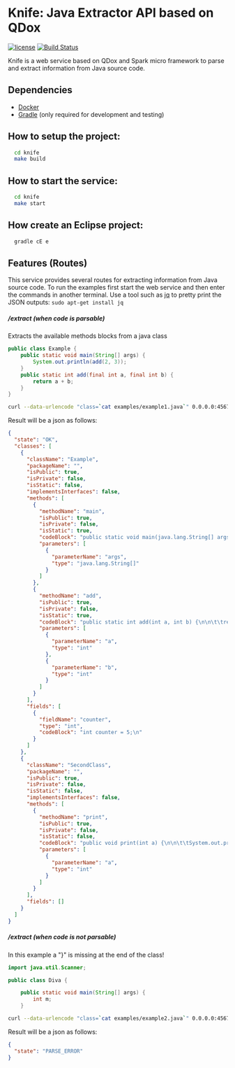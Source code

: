 # Knife: Java Extractor API based on QDox
[![license](http://img.shields.io/:license-apache-blue.svg)](https://github.com/pasmod/knife/blob/master/LICENSE)
[![Build Status](https://travis-ci.org/pasmod/knife.svg?branch=master)](https://travis-ci.org/pasmod/knife)

Knife is a web service based on QDox and Spark micro framework to parse and extract information from Java source code.

## Dependencies
- [Docker](https://www.docker.com/)
- [Gradle](https://gradle.org/) (only required for development and testing)

## How to setup the project:
``` bash
  cd knife
  make build
```

## How to start the service:
``` bash
  cd knife
  make start
```

## How create an Eclipse project:
``` bash
  gradle cE e
```

## Features (Routes)
This service provides several routes for extracting information from Java source code. To run the examples first start the web service and then enter the commands in another terminal. Use a tool such as [jq](https://stedolan.github.io/jq/) to pretty print the JSON outputs: ```sudo apt-get install jq``` 

##### /extract (when code is parsable)
Extracts the available methods blocks from a java class
``` java
public class Example {
	public static void main(String[] args) {
		System.out.println(add(2, 3));
	}
	public static int add(final int a, final int b) {
		return a + b;
	}
}
```
``` bash
curl --data-urlencode "class=`cat examples/example1.java`" 0.0.0.0:4567/extract | jq .
```
Result will be a json as follows:
```json
{
  "state": "OK",
  "classes": [
    {
      "className": "Example",
      "packageName": "",
      "isPublic": true,
      "isPrivate": false,
      "isStatic": false,
      "implementsInterfaces": false,
      "methods": [
        {
          "methodName": "main",
          "isPublic": true,
          "isPrivate": false,
          "isStatic": true,
          "codeBlock": "public static void main(java.lang.String[] args) {\n\n\t\tSystem.out.println(add(2, 3));\n\t}\n",
          "parameters": [
            {
              "parameterName": "args",
              "type": "java.lang.String[]"
            }
          ]
        },
        {
          "methodName": "add",
          "isPublic": true,
          "isPrivate": false,
          "isStatic": true,
          "codeBlock": "public static int add(int a, int b) {\n\n\t\treturn a + b;\n\t}\n",
          "parameters": [
            {
              "parameterName": "a",
              "type": "int"
            },
            {
              "parameterName": "b",
              "type": "int"
            }
          ]
        }
      ],
      "fields": [
        {
          "fieldName": "counter",
          "type": "int",
          "codeBlock": "int counter = 5;\n"
        }
      ]
    },
    {
      "className": "SecondClass",
      "packageName": "",
      "isPublic": true,
      "isPrivate": false,
      "isStatic": false,
      "implementsInterfaces": false,
      "methods": [
        {
          "methodName": "print",
          "isPublic": true,
          "isPrivate": false,
          "isStatic": false,
          "codeBlock": "public void print(int a) {\n\n\t\tSystem.out.println(a);\n\t}\n",
          "parameters": [
            {
              "parameterName": "a",
              "type": "int"
            }
          ]
        }
      ],
      "fields": []
    }
  ]
}
```

##### /extract (when code is not parsable)
In this example a "}" is missing at the end of the class!
``` java
import java.util.Scanner;

public class Diva {

    public static void main(String[] args) {
        int m;
    }
```
``` bash
curl --data-urlencode "class=`cat examples/example2.java`" 0.0.0.0:4567/extract | jq .
```
Result will be a json as follows:
``` json
{
  "state": "PARSE_ERROR"
}
```
